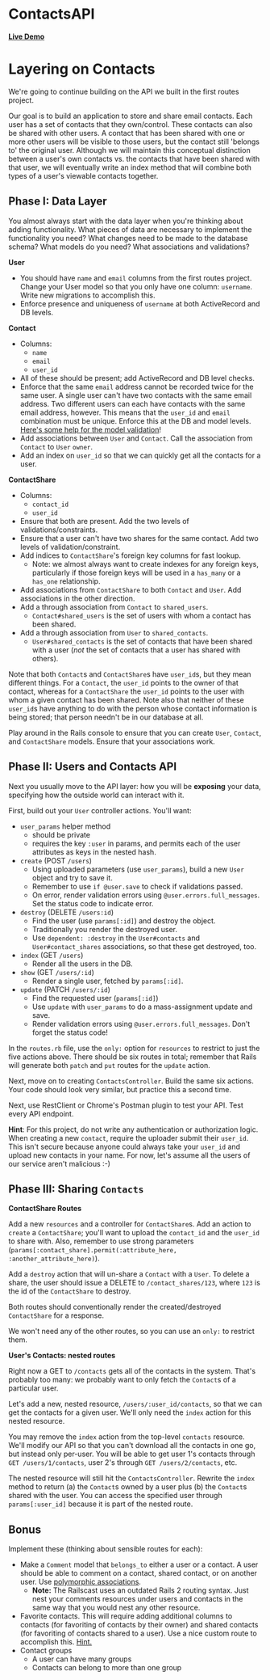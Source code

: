 # ContactsAPI

**[Live Demo](http://aa-contactsapi.herokuapp.com)**

# Layering on Contacts

We're going to continue building on the API we built in the first
routes project.

Our goal is to build an application to store and share email contacts.
Each user has a set of contacts that they own/control. These contacts
can also be shared with other users. A contact that has been shared with
one or more other users will be visible to those users, but the contact
still 'belongs to' the original user. Although we will maintain this
conceptual distinction between a user's own contacts vs. the contacts
that have been shared with that user, we will eventually write an index
method that will combine both types of a user's viewable contacts
together.

## Phase I: Data Layer

You almost always start with the data layer when you're thinking about
adding functionality. What pieces of data are necessary to implement
the functionality you need? What changes need to be made to the
database schema? What models do you need? What associations and
validations?

**User**

* You should have `name` and `email` columns from the first routes
  project. Change your User model so that you only have one column:
  `username`. Write new migrations to accomplish this.
* Enforce presence and uniqueness of `username` at both ActiveRecord
  and DB levels.

**Contact**

* Columns:
    * `name`
    * `email`
    * `user_id`
* All of these should be present; add ActiveRecord and DB level
  checks.
* Enforce that the same `email` address cannot be recorded twice for
  the same user. A single user can't have two contacts with the same
  email address. Two different users can each have contacts with the
  same email address, however. This means that the `user_id` and
  `email` combination must be unique. Enforce this at the DB and model
  levels. [Here's some help for the model validation][scoped-uniqueness]!
* Add associations between `User` and `Contact`. Call the association
  from `Contact` to `User` `owner`.
* Add an index on `user_id` so that we can quickly get all the
  contacts for a user.

[scoped-uniqueness]: http://apidock.com/rails/ActiveModel/Validations/ClassMethods/validates#940-uniqueness

**ContactShare**

* Columns:
    * `contact_id`
    * `user_id`
* Ensure that both are present. Add the two levels of
  validations/constraints.
* Ensure that a user can't have two shares for the same contact. Add
  two levels of validation/constraint.
* Add indices to `ContactShare`'s foreign key columns for fast lookup.
  * Note: we almost always want to create indexes for any foreign keys,
    particularly if those foreign keys will be used in a `has_many` or a
    `has_one` relationship.
* Add associations from `ContactShare` to both `Contact` and
  `User`. Add associations in the other direction.
* Add a through association from `Contact` to `shared_users`.
    * `Contact#shared_users` is the set of users with whom a contact has
      been shared.
* Add a through association from `User` to `shared_contacts`.
    * `User#shared_contacts` is the set of contacts that have been
      shared with a user (*not* the set of contacts that a user has
      shared with others).

Note that both `Contact`s and `ContactShare`s have `user_id`s, but they
mean different things. For a `Contact`, the `user_id` points to the
owner of that contact, whereas for a `ContactShare` the `user_id` points
to the user with whom a given contact has been shared. Note also that
neither of these `user_id`s have anything to do with the person whose
contact information is being stored; that person needn't be in our
database at all.

Play around in the Rails console to ensure that you can create `User`,
`Contact`, and `ContactShare` models. Ensure that your associations
work.

## Phase II: Users and Contacts API

Next you usually move to the API layer: how you will be **exposing**
your data, specifying how the outside world can interact with it.

First, build out your `User` controller actions. You'll want:

* `user_params` helper method
    * should be private
    * requires the key `:user` in params, and permits each of the user
      attributes as keys in the nested hash.
* `create` (POST `/users`)
    * Using uploaded parameters (use `user_params`), build a new
      `User` object and try to save it.
    * Remember to use `if @user.save` to check if validations passed.
    * On error, render validation errors using
      `@user.errors.full_messages`. Set the status code to indicate
      error.
* `destroy` (DELETE `/users:id`)
    * Find the user (use `params[:id]`) and destroy the object.
    * Traditionally you render the destroyed user.
    * Use `dependent: :destroy` in the `User#contacts` and
      `User#contact_shares` associations, so that these get destroyed,
      too.
* `index` (GET `/users`)
    * Render all the users in the DB.
* `show` (GET `/users/:id`)
    * Render a single user, fetched by `params[:id]`.
* `update` (PATCH `/users/:id`)
    * Find the requested user (`params[:id]`)
    * Use `update` with `user_params` to do a mass-assignment update
      and save.
    * Render validation errors using
      `@user.errors.full_messages`. Don't forget the status code!

In the `routes.rb` file, use the `only:` option for `resources` to
restrict to just the five actions above. There should be six routes
in total; remember that Rails will generate both `patch` and `put`
routes for the `update` action.

Next, move on to creating `ContactsController`. Build the same six
actions. Your code should look very similar, but practice this a
second time.

Next, use RestClient or Chrome's Postman plugin to test your API. Test
every API endpoint.

**Hint**: For this project, do not write any authentication or
authorization logic. When creating a new `contact`, require the
uploader submit their `user_id`. This isn't secure because anyone
could always take your `user_id` and upload new contacts in your name.
For now, let's assume all the users of our service aren't malicious
:-)

## Phase III: Sharing `Contacts`

**ContactShare Routes**

Add a new `resources` and a controller for `ContactShare`s. Add an
action to `create` a `ContactShare`; you'll want to upload the
`contact_id` and the `user_id` to share with.  Also, remember to use
strong parameters (`params[:contact_share].permit(:attribute_here,
:another_attribute_here)`).

Add a `destroy` action that will un-share a `Contact` with a
`User`. To delete a share, the user should issue a DELETE to
`/contact_shares/123`, where `123` is the id of the `ContactShare` to
destroy.

Both routes should conventionally render the created/destroyed
`ContactShare` for a response.

We won't need any of the other routes, so you can use an `only:` to
restrict them.

**User's Contacts: nested routes**

Right now a GET to `/contacts` gets all of the contacts in the
system. That's probably too many: we probably want to only fetch the
`Contact`s of a particular user.

Let's add a new, nested resource, `/users/:user_id/contacts`, so that
we can get the contacts for a given user. We'll only need the `index`
action for this nested resource.

You may remove the `index` action from the top-level `contacts`
resource. We'll modify our API so that you can't download all the
contacts in one go, but instead only per-user. You will be able to get
user 1's contacts through `GET /users/1/contacts`, user 2's through
`GET /users/2/contacts`, etc.

The nested resource will still hit the `ContactsController`. Rewrite
the `index` method to return (a) the `Contact`s owned by a user plus
(b) the `Contact`s shared with the user. You can access the specified
user through `params[:user_id]` because it is part of the nested
route.

## Bonus

Implement these (thinking about sensible routes for each):

* Make a `Comment` model that `belongs_to` either a user or a
  contact. A user should be able to comment on a contact, shared
  contact, or on another user. Use [polymorphic associations][poly-assoc].
  * **Note:** The Railscast uses an outdated Rails 2 routing syntax.
    Just nest your comments resources under users and contacts in the
    same way that you would nest any other resource.
* Favorite contacts. This will require adding additional columns to
  contacts (for favoriting of contacts by their owner) and shared
  contacts (for favoriting of contacts shared to a user). Use a nice
  custom route to accomplish this. [Hint.][more-restful-actions]
* Contact groups
    * A user can have many groups
    * Contacts can belong to more than one group

[poly-assoc]: http://guides.rubyonrails.org/association_basics.html#polymorphic-associations
[concerns-for-models]: http://signalvnoise.com/posts/3372-put-chubby-models-on-a-diet-with-concerns
[more-restful-actions]: http://guides.rubyonrails.org/v3.2.14/routing.html#adding-more-restful-actions
